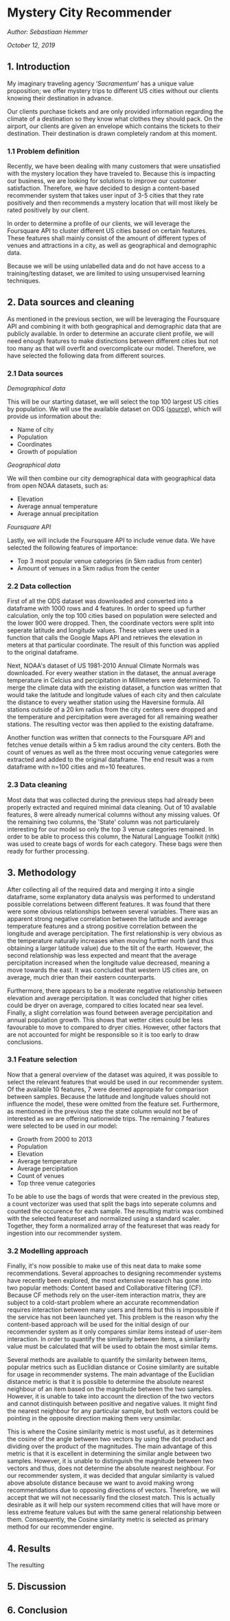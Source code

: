 # Mystery City Recommender

*Author: Sebastiaan Hemmer*

*October 12, 2019*

## 1. Introduction
My imaginary traveling agency ‘*Sacramentum*’ has a unique value proposition; we offer mystery trips to different US cities without our clients knowing their destination in advance.

Our clients purchase tickets and are only provided information regarding the climate of a destination so they know what clothes they should pack. On the airport, our clients are given an envelope which contains the tickets to their destination. Their destination is drawn completely random at this moment.

### 1.1 Problem definition
Recently, we have been dealing with many customers that were unsatisfied with the mystery location they have traveled to. Because this is impacting our business, we are looking for solutions to improve our customer satisfaction. Therefore, we have decided to design a content-based recommender system that takes user input of 3-5 cities that they rate positively and then recommends a mystery location that will most likely be rated positively by our client.

In order to determine a profile of our clients, we will leverage the Foursquare API to cluster different US cities based on certain features. These features shall mainly consist of the amount of different types of venues and attractions in a city, as well as geographical and demographic data.

Because we will be using unlabelled data and do not have access to a training/testing dataset, we are limited to using unsupervised learning techniques.

## 2. Data sources and cleaning
As mentioned in the previous section, we will be leveraging the Foursquare API and combining it with both geographical and demographic data that are publicly available. In order to determine an accurate client profile, we will need enough features to make distinctions between different cities but not too many as that will overfit and overcomplicate our model. Therefore, we have selected the following data from different sources.

### 2.1 Data sources
*Demographical data*

This will be our starting dataset, we will select the top 100 largest US cities by population. We will use the available dataset on ODS ([source](https://public.opendatasoft.com/explore/embed/dataset/1000-largest-us-cities-by-population-with-geographic-coordinates/table/?sort=-rank)), which will provide us information about the:
-	Name of city
-	Population
-	Coordinates
- Growth of population

*Geographical data*

We will then combine our city demographical data with geographical data from open NOAA datasets, such as:
-	Elevation
-	Average annual temperature
-	Average annual precipitation

*Foursquare API*

Lastly, we will include the Foursquare API to include venue data. We have selected the following features of importance:
-	Top 3 most popular venue categories (in 5km radius from center)
-	Amount of venues in a 5km radius from the center

### 2.2 Data collection
First of all the ODS dataset was downloaded and converted into a dataframe with 1000 rows and 4 features. In order to speed up further calculation, only the top 100 cities based on population were selected and the lower 900 were dropped. Then, the coordinate vectors were split into seperate latitude and longitude values. These values were used in a function that calls the Google Maps API and retrieves the elevation in meters at that particular coordinate. The result of this function was applied to the original dataframe. 

Next, NOAA's dataset of US 1981-2010 Annual Climate Normals was downloaded. For every weather station in the dataset, the annual average temperature in Celcius and percipitation in Millimeters were determined. To merge the climate data with the existing dataset, a function was written that would take the latitude and longitude values of each city and then calculate the distance to every weather station using the Haversine formula. All stations outside of a 20 km radius from the city centers were dropped and the temperature and percipitation were averaged for all remaining weather stations. The resulting vector was then applied to the existing dataframe.

Another function was written that connects to the Foursquare API and fetches venue details within a 5 km radius around the city centers. Both the count of venues as well as the three most occuring venue categories were extracted and added to the original dataframe. The end result was a nxm dataframe with n=100 cities and m=10 feeatures.

### 2.3 Data cleaning
Most data that was collected during the previous steps had already been properly extracted and required minimal data cleaning. Out of 10 available features, 8 were already numerical columns without any missing values. Of the remaining two columns, the 'State' column was not particularely interesting for our model so only the top 3 venue categories remained. In order to be able to process this column, the Natural Language Toolkit (nltk) was used to create bags of words for each category. These bags were then ready for further processing.

## 3. Methodology
After collecting all of the required data and merging it into a single dataframe, some explanatory data analysis was performed to understand possible correlations between different features. It was found that there were some obvious relationships between several variables. There was an apparent strong negative correlation between the latitude and average temperature features and a strong positive correlation between the longitude and average percipitation. The first relationship is very obvious as the temperature naturally increases when moving further north (and thus obtaining a larger latitude value) due to the tilt of the earth. However, the second relationship was less expected and meant that the average percipitation increased when the longitude value decreased, meaning a move towards the east. It was concluded that western US cities are, on average, much drier than their eastern counterparts.

Furthermore, there appears to be a moderate negative relationship between elevation and average percipitation. It was concluded that higher cities could be dryer on average, compared to cities located near sea level. Finally, a slight correlation was found between average percipitation and annual population growth. This shows that wetter cities could be less favourable to move to compared to dryer cities. However, other factors that are not accounted for might be responsible so it is too early to draw conclusions.

### 3.1 Feature selection
Now that a general overview of the dataset was aquired, it was possible to select the relevant features that would be used in our recommender system. Of the available 10 features, 7 were deemed appropiate for comparison between samples. Because the latitude and longitude values should not influence the model, these were omitted from the feature set. Furthermore, as mentioned in the previous step the state column would not be of interested as we are offering nationwide trips. The remaining 7 features were selected to be used in our model:
* Growth from 2000 to 2013
* Population
* Elevation
* Average temperature
* Average percipitation
* Count of venues
* Top three venue categories

To be able to use the bags of words that were created in the previous step, a count vectorizer was used that split the bags into seperate columns and counted the occurence for each sample. The resulting matrix was combined with the selected featureset and normalized using a standard scaler. Together, they form a normalized array of the featureset that was ready for ingestion into our recommender system.

### 3.2 Modelling approach
Finally, it's now possible to make use of this neat data to make some recommendations. Several approaches to designing recommender systems have recently been explored, the most extensive research has gone into two popular methods: Content based and Collaborative filtering (CF). Because CF methods rely on the user-item interaction matrix, they are subject to a cold-start problem where an accurate recommendation requires interaction between many users and items but this is impossible if the service has not been launched yet. This problem is the reason why the content-based approach will be used for the initial design of our recommender system as it only compares similar items instead of user-item interaction. In order to quantify the similarity between items, a similarity value must be calculated that will be used to obtain the most similar items.

Several methods are available to quantify the similarity between items, popular metrics such as Euclidian distance or Cosine similarity are suitable for usage in recommender systems. The main advantage of the Euclidian distance metric is that it is possible to determine the absolute nearest neighbour of an item based on the magnitude between the two samples. However, it is unable to take into account the direction of the two vectors and cannot distinquish between positive and negative values. It might find the nearest neighbour for any particular sample, but both vectors could be pointing in the opposite direction making them very unsimilar. 

This is where the Cosine similarity metric is most useful, as it determines the cosine of the angle between two vectors by using the dot product and dividing over the product of the magnitudes. The main advantage of this metric is that it is excellent in determining the similar angle between two samples. However, it is unable to distinguish the magnitude between two vectors and thus, does not determine the absolute nearest neighbour. For our recommender system, it was decided that angular similarity is valued above absolute distance because we want to avoid making wrong recommendations due to opposing directions of vectors. Therefore, we will accept that we will not necessarily find the closest match. This is actually desirable as it  will help our system recommend cities that will have more or less extreme feature values but with the same general relationship between them. Consequently, the Cosine similarity metric is selected as primary method for our recommender engine.

## 4. Results
The resulting

## 5. Discussion

## 6. Conclusion


